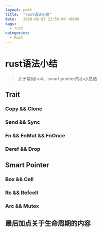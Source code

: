 ```yaml
---
layout: post
title:  "rust语法小结"
date:   2020-06-07 22:56:00 +0800
tags:
  - rust
categories:
  - Rust
---
```

# rust语法小结

> 关于常用trait、smart pointer的小小总结

## Trait

### Copy && Clone

### Send && Sync

### Fn && FnMut && FnOnce

### Deref && Drop

## Smart Pointer

### Box && Cell

### Rc && Refcell

### Arc && Mutex

## 最后加点关于生命周期的内容